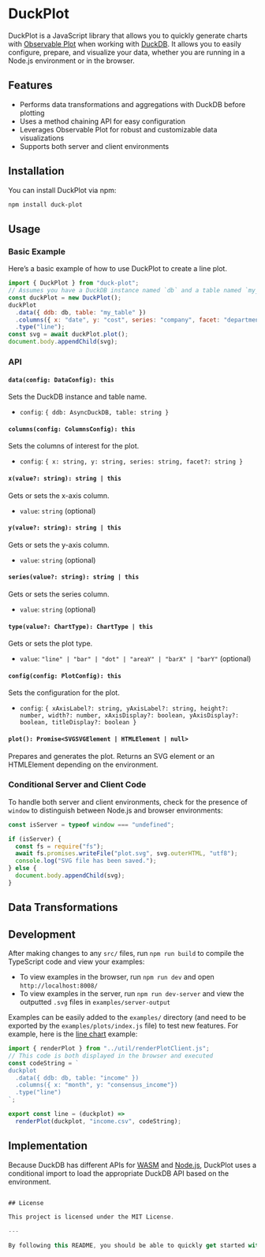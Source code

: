 # DuckPlot

DuckPlot is a JavaScript library that allows you to quickly generate charts with
[Observable Plot](https://github.com/observablehq/plot) when working with [DuckDB](https://duckdb.org/). It allows you to easily configure, prepare, and visualize your data, whether
you are running in a Node.js environment or in the browser.

## Features

- Performs data transformations and aggregations with DuckDB before plotting
- Uses a method chaining API for easy configuration
- Leverages Observable Plot for robust and customizable data visualizations
- Supports both server and client environments

## Installation

You can install DuckPlot via npm:

```bash
npm install duck-plot
```

## Usage

### Basic Example

Here’s a basic example of how to use DuckPlot to create a line plot.

```javascript
import { DuckPlot } from "duck-plot";
// Assumes you have a DuckDB instance named `db` and a table named `my_table`
const duckPlot = new DuckPlot();
duckPlot
  .data({ ddb: db, table: "my_table" })
  .columns({ x: "date", y: "cost", series: "company", facet: "department" })
  .type("line");
const svg = await duckPlot.plot();
document.body.appendChild(svg);
```

### API

#### `data(config: DataConfig): this`

Sets the DuckDB instance and table name.

- `config`: `{ ddb: AsyncDuckDB, table: string }`

#### `columns(config: ColumnsConfig): this`

Sets the columns of interest for the plot.

- `config`: `{ x: string, y: string, series: string, facet?: string }`

#### `x(value?: string): string | this`

Gets or sets the x-axis column.

- `value`: `string` (optional)

#### `y(value?: string): string | this`

Gets or sets the y-axis column.

- `value`: `string` (optional)

#### `series(value?: string): string | this`

Gets or sets the series column.

- `value`: `string` (optional)

#### `type(value?: ChartType): ChartType | this`

Gets or sets the plot type.

- `value`: `"line" | "bar" | "dot" | "areaY" | "barX" | "barY"` (optional)

#### `config(config: PlotConfig): this`

Sets the configuration for the plot.

- `config`: `{ xAxisLabel?: string, yAxisLabel?: string, height?: number, width?: number, xAxisDisplay?: boolean, yAxisDisplay?: boolean, titleDisplay?: boolean }`

#### `plot(): Promise<SVGSVGElement | HTMLElement | null>`

Prepares and generates the plot. Returns an SVG element or an HTMLElement depending on the environment.

### Conditional Server and Client Code

To handle both server and client environments, check for the presence of `window` to distinguish between Node.js and browser environments:

```javascript
const isServer = typeof window === "undefined";

if (isServer) {
  const fs = require("fs");
  await fs.promises.writeFile("plot.svg", svg.outerHTML, "utf8");
  console.log("SVG file has been saved.");
} else {
  document.body.appendChild(svg);
}
```

## Data Transformations

## Development

After making changes to any `src/` files, run `npm run build` to compile the
TypeScript code and view your examples:

- To view examples in the browser, run `npm run dev` and open `http://localhost:8008/`
- To view examples in the server, run `npm run dev-server` and view
  the outputted `.svg` files in `examples/server-output`

Examples can be easily added to the `examples/` directory (and need to be
exported by the `examples/plots/index.js` file) to test new features. For
example, here is the [line chart](examples/plots/line.js) example:

```javascript
import { renderPlot } from "../util/renderPlotClient.js";
// This code is both displayed in the browser and executed
const codeString = `
duckplot
  .data({ ddb: db, table: "income" })
  .columns({ x: "month", y: "consensus_income"})
  .type("line")
`;

export const line = (duckplot) =>
  renderPlot(duckplot, "income.csv", codeString);
```

## Implementation

Because DuckDB has different APIs for
[WASM](https://duckdb.org/docs/api/wasm/overview.html) and [Node.js](https://duckdb.org/docs/api/nodejs/overview), DuckPlot uses a conditional import to load the appropriate DuckDB API based on the environment.

```javascript

## License

This project is licensed under the MIT License.

---

By following this README, you should be able to quickly get started with DuckPlot and create powerful visualizations from your DuckDB data. If you encounter any issues or have any questions, feel free to open an issue on GitHub.
```
